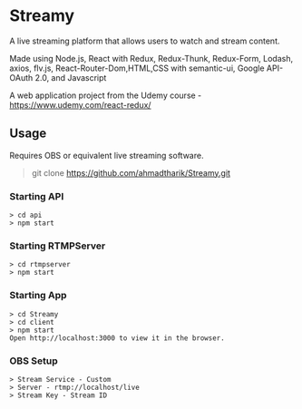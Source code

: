 # Streamy

A live streaming platform that allows users to watch and stream content.

Made using Node.js, React with Redux, Redux-Thunk, Redux-Form, Lodash, axios, flv.js, React-Router-Dom,HTML,CSS with semantic-ui, Google API- OAuth 2.0, and Javascript

A web application project from the Udemy course - https://www.udemy.com/react-redux/

## Usage

Requires OBS or equivalent live streaming software.

>git clone https://github.com/ahmadtharik/Streamy.git





### Starting API
```
> cd api
> npm start
```


### Starting RTMPServer
```
> cd rtmpserver
> npm start
```

### Starting App

```
> cd Streamy
> cd client
> npm start
Open http://localhost:3000 to view it in the browser.
```

### OBS Setup

```
> Stream Service - Custom
> Server - rtmp://localhost/live
> Stream Key - Stream ID
```




